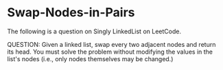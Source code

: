 # Swap-Nodes-in-Pairs
The following is a question on Singly LinkedList on LeetCode. 

QUESTION: Given a linked list, swap every two adjacent nodes and return its head. You must solve the problem without modifying the values in the list's nodes (i.e., only nodes themselves may be changed.)

